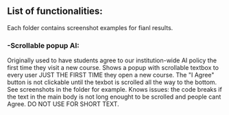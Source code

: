 ## **List of functionalities:**

Each folder contains screenshot examples for fianl results.


### **-Scrollable popup AI:**

Originally used to have students agree to our institution-wide AI policy the first time they visit a new course.
Shows a popup with scrollable textbox to every user JUST THE FIRST TIME they open a new course. The "I Agree" button is not clickable until the texbot is scrolled all the way to the bottom. See screenshots in the folder for example.
Knows issues: the code breaks if the text in the main body is not long enought to be scrolled and people cant Agree. DO NOT USE FOR SHORT TEXT.

